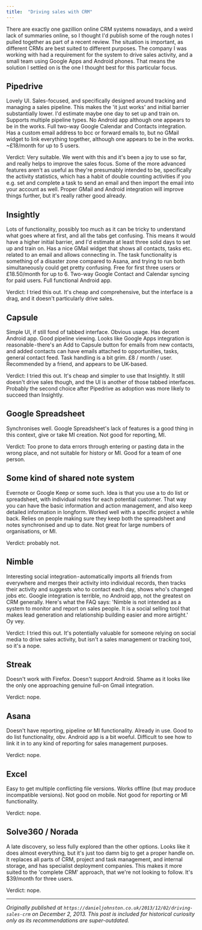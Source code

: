 ```yaml
---
title:  "Driving sales with CRM"
---
```


There are exactly one gazillion online CRM systems nowadays, and a weird lack of summaries online, so I thought I'd publish some of the rough notes I pulled together as part of a recent review. The situation is important, as different CRMs are best suited to different purposes. The company I was working with had a requirement for the system to drive sales activity, and a small team using Google Apps and Android phones. That means the solution I settled on is the one I thought best for this particular focus.

## Pipedrive

Lovely UI. Sales-focused, and specifically designed around tracking and managing a sales pipeline. This makes the 'it just works' and initial barrier substantially lower. I'd estimate maybe one day to set up and train on. Supports multiple pipeline types. No Android app although one appears to be in the works. Full two-way Google Calendar and Contacts integration. Has a custom email address to bcc or forward emails to, but no GMail widget to link everything together, although one appears to be in the works. ~£18/month for up to 5 users.

Verdict: Very suitable. We went with this and it's been a joy to use so far, and really helps to improve the sales focus. Some of the more advanced features aren't as useful as they're presumably intended to be, specifically the activity statistics, which has a habit of double counting activities if you e.g. set and complete a task to send an email and then import the email into your account as well. Proper GMail and Android integration will improve things further, but it's really rather good already.

## Insightly

Lots of functionality, possibly too much as it can be tricky to understand what goes where at first, and all the tabs get confusing. This means it would have a higher initial barrier, and I'd estimate at least three solid days to set up and train on. Has a nice GMail widget that shows all contacts, tasks etc. related to an email and allows connecting in. The task functionality is something of a disaster zone compared to Asana, and trying to run both simultaneously could get pretty confusing. Free for first three users or £18.50/month for up to 6. Two-way Google Contact and Calendar syncing for paid users. Full functional Android app.

Verdict: I tried this out. It's cheap and comprehensive, but the interface is a drag, and it doesn't particularly drive sales.

## Capsule

Simple UI, if still fond of tabbed interface. Obvious usage. Has decent Android app. Good pipeline viewing. Looks like Google Apps integration is reasonable - there's an Add to Capsule button for emails from new contacts, and added contacts can have emails attached to opportunities, tasks, general contact feed. Task handling is a bit grim. £8 / month / user. Recommended by a friend, and appears to be UK-based.

Verdict: I tried this out. It's cheap and simpler to use that Insightly. It still doesn't drive sales though, and the UI is another of those tabbed interfaces. Probably the second choice after Pipedrive as adoption was more likely to succeed than Insightly.

## Google Spreadsheet

Synchronises well. Google Spreadsheet's lack of features is a good thing in this context, give or take MI creation. Not good for reporting, MI.

Verdict: Too prone to data errors through entering or pasting data in the wrong place, and not suitable for history or MI. Good for a team of one person.

## Some kind of shared note system

Evernote or Google Keep or some such. Idea is that you use a to do list or spreadsheet, with individual notes for each potential customer. That way you can have the basic information and action management, and also keep detailed information in longform. Worked well with a specific project a while back. Relies on people making sure they keep both the spreadsheet and notes synchronised and up to date. Not great for large numbers of organisations, or MI.

Verdict: probably not.

## Nimble

Interesting social integration - automatically imports all friends from everywhere and merges their activity into individual records, then tracks their activity and suggests who to contact each day, shows who's changed jobs etc. Google integration is terrible, no Android app, not the greatest on CRM generally. Here's what the FAQ says: 'Nimble is not intended as a system to monitor and report on sales people. It is a social selling tool that makes lead generation and relationship building easier and more airtight.' Oy vey.

Verdict: I tried this out. It's potentially valuable for someone relying on social media to drive sales activity, but isn't a sales management or tracking tool, so it's a nope.

## Streak

Doesn't work with Firefox. Doesn't support Android. Shame as it looks like the only one approaching genuine full-on Gmail integration.

Verdict: nope.

## Asana

Doesn't have reporting, pipeline or MI functionality. Already in use. Good to do list functionality, obv. Android app is a bit woeful. Difficult to see how to link it in to any kind of reporting for sales management purposes.

Verdict: nope.

## Excel

Easy to get multiple conflicting file versions. Works offline (but may produce incompatible versions). Not good on mobile. Not good for reporting or MI functionality.

Verdict: nope.

## Solve360 / Norada

A late discovery, so less fully explored than the other options. Looks like it does almost everything, but it's just too damn big to get a proper handle on. It replaces all parts of CRM, project and task management, and internal storage, and has specialist deployment companies. This makes it more suited to the 'complete CRM' approach, that we're not looking to follow. It's $39/month for three users.

Verdict: nope.

---

*Originally published at `https://danieljohnston.co.uk/2013/12/02/driving-sales-crm` on December 2, 2013. This post is included for historical curiosity only as its recommendations are super-outdated.*

